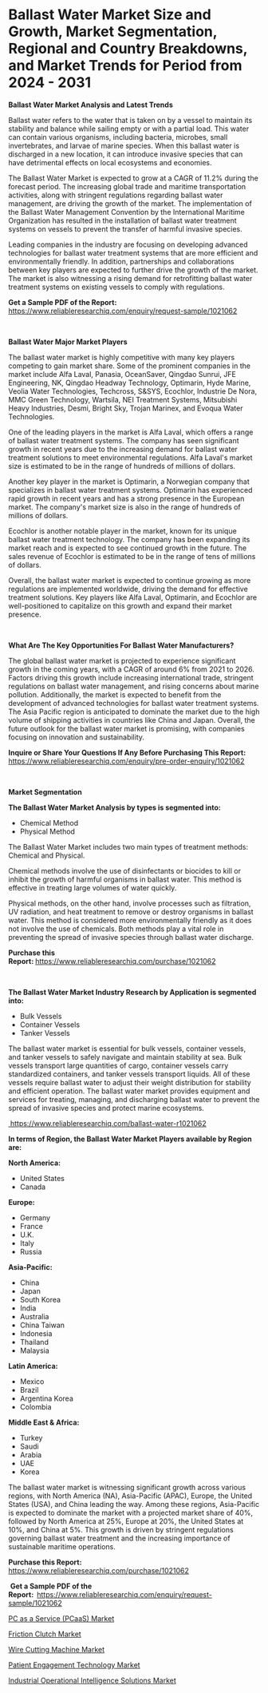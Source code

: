 <p><h1>Ballast Water Market Size and Growth, Market Segmentation, Regional and Country Breakdowns, and Market Trends for Period from 2024 -  2031</h1></p><p><strong>Ballast Water Market Analysis and Latest Trends</strong></p>
<p><p>Ballast water refers to the water that is taken on by a vessel to maintain its stability and balance while sailing empty or with a partial load. This water can contain various organisms, including bacteria, microbes, small invertebrates, and larvae of marine species. When this ballast water is discharged in a new location, it can introduce invasive species that can have detrimental effects on local ecosystems and economies.</p><p>The Ballast Water Market is expected to grow at a CAGR of 11.2% during the forecast period. The increasing global trade and maritime transportation activities, along with stringent regulations regarding ballast water management, are driving the growth of the market. The implementation of the Ballast Water Management Convention by the International Maritime Organization has resulted in the installation of ballast water treatment systems on vessels to prevent the transfer of harmful invasive species.</p><p>Leading companies in the industry are focusing on developing advanced technologies for ballast water treatment systems that are more efficient and environmentally friendly. In addition, partnerships and collaborations between key players are expected to further drive the growth of the market. The market is also witnessing a rising demand for retrofitting ballast water treatment systems on existing vessels to comply with regulations.</p></p>
<p><strong>Get a Sample PDF of the Report:&nbsp;</strong> <a href="https://www.reliableresearchiq.com/enquiry/request-sample/1021062">https://www.reliableresearchiq.com/enquiry/request-sample/1021062</a></p>
<p>&nbsp;</p>
<p><strong>Ballast Water Major Market Players</strong></p>
<p><p>The ballast water market is highly competitive with many key players competing to gain market share. Some of the prominent companies in the market include Alfa Laval, Panasia, OceanSaver, Qingdao Sunrui, JFE Engineering, NK, Qingdao Headway Technology, Optimarin, Hyde Marine, Veolia Water Technologies, Techcross, S&SYS, Ecochlor, Industrie De Nora, MMC Green Technology, Wartsila, NEI Treatment Systems, Mitsubishi Heavy Industries, Desmi, Bright Sky, Trojan Marinex, and Evoqua Water Technologies.</p><p>One of the leading players in the market is Alfa Laval, which offers a range of ballast water treatment systems. The company has seen significant growth in recent years due to the increasing demand for ballast water treatment solutions to meet environmental regulations. Alfa Laval's market size is estimated to be in the range of hundreds of millions of dollars.</p><p>Another key player in the market is Optimarin, a Norwegian company that specializes in ballast water treatment systems. Optimarin has experienced rapid growth in recent years and has a strong presence in the European market. The company's market size is also in the range of hundreds of millions of dollars.</p><p>Ecochlor is another notable player in the market, known for its unique ballast water treatment technology. The company has been expanding its market reach and is expected to see continued growth in the future. The sales revenue of Ecochlor is estimated to be in the range of tens of millions of dollars.</p><p>Overall, the ballast water market is expected to continue growing as more regulations are implemented worldwide, driving the demand for effective treatment solutions. Key players like Alfa Laval, Optimarin, and Ecochlor are well-positioned to capitalize on this growth and expand their market presence.</p></p>
<p>&nbsp;</p>
<p><strong>What Are The Key Opportunities For Ballast Water Manufacturers?</strong></p>
<p><p>The global ballast water market is projected to experience significant growth in the coming years, with a CAGR of around 6% from 2021 to 2026. Factors driving this growth include increasing international trade, stringent regulations on ballast water management, and rising concerns about marine pollution. Additionally, the market is expected to benefit from the development of advanced technologies for ballast water treatment systems. The Asia Pacific region is anticipated to dominate the market due to the high volume of shipping activities in countries like China and Japan. Overall, the future outlook for the ballast water market is promising, with companies focusing on innovation and sustainability.</p></p>
<p><strong>Inquire or Share Your Questions If Any Before Purchasing This Report:</strong> <a href="https://www.reliableresearchiq.com/enquiry/pre-order-enquiry/1021062">https://www.reliableresearchiq.com/enquiry/pre-order-enquiry/1021062</a></p>
<p>&nbsp;</p>
<p><strong>Market Segmentation</strong></p>
<p><strong>The Ballast Water Market Analysis by types is segmented into:</strong></p>
<p><ul><li>Chemical Method</li><li>Physical Method</li></ul></p>
<p><p>The Ballast Water Market includes two main types of treatment methods: Chemical and Physical. </p><p>Chemical methods involve the use of disinfectants or biocides to kill or inhibit the growth of harmful organisms in ballast water. This method is effective in treating large volumes of water quickly.</p><p>Physical methods, on the other hand, involve processes such as filtration, UV radiation, and heat treatment to remove or destroy organisms in ballast water. This method is considered more environmentally friendly as it does not involve the use of chemicals. Both methods play a vital role in preventing the spread of invasive species through ballast water discharge.</p></p>
<p><strong>Purchase this Report:&nbsp;</strong><a href="https://www.reliableresearchiq.com/purchase/1021062">https://www.reliableresearchiq.com/purchase/1021062</a></p>
<p>&nbsp;</p>
<p><strong>The Ballast Water Market Industry Research by Application is segmented into:</strong></p>
<p><ul><li>Bulk Vessels</li><li>Container Vessels</li><li>Tanker Vessels</li></ul></p>
<p><p>The ballast water market is essential for bulk vessels, container vessels, and tanker vessels to safely navigate and maintain stability at sea. Bulk vessels transport large quantities of cargo, container vessels carry standardized containers, and tanker vessels transport liquids. All of these vessels require ballast water to adjust their weight distribution for stability and efficient operation. The ballast water market provides equipment and services for treating, managing, and discharging ballast water to prevent the spread of invasive species and protect marine ecosystems.</p></p>
<p><a href="https://www.reliableresearchiq.com/ballast-water-r1021062">&nbsp;https://www.reliableresearchiq.com/ballast-water-r1021062</a></p>
<p><strong>In terms of Region, the Ballast Water Market Players available by Region are:</strong></p>
<p>
    <p> <strong> North America: </strong>
        <ul>
            <li>United States</li>
            <li>Canada</li>
        </ul>
        </p> 
    <p> <strong> Europe: </strong>
        <ul>
            <li>Germany</li>
            <li>France</li>
            <li>U.K.</li>
            <li>Italy</li>
            <li>Russia</li>
        </ul>
        </p> 
    <p> <strong> Asia-Pacific: </strong>
        <ul>
            <li>China</li>
            <li>Japan</li>
            <li>South Korea</li>
            <li>India</li>
            <li>Australia</li>
            <li>China Taiwan</li>
            <li>Indonesia</li>
            <li>Thailand</li>
            <li>Malaysia</li>
        </ul>
        </p> 
    <p> <strong> Latin America: </strong>
        <ul>
            <li>Mexico</li>
            <li>Brazil</li>
            <li>Argentina Korea</li>
            <li>Colombia</li>
        </ul>
        </p> 
    <p> <strong> Middle East & Africa: </strong>
        <ul>
            <li>Turkey</li>
            <li>Saudi</li>
            <li>Arabia</li>
            <li>UAE</li>
            <li>Korea</li>
        </ul>
    </p>
    </p>
<p><p>The ballast water market is witnessing significant growth across various regions, with North America (NA), Asia-Pacific (APAC), Europe, the United States (USA), and China leading the way. Among these regions, Asia-Pacific is expected to dominate the market with a projected market share of 40%, followed by North America at 25%, Europe at 20%, the United States at 10%, and China at 5%. This growth is driven by stringent regulations governing ballast water treatment and the increasing importance of sustainable maritime operations.</p></p>
<p><strong>Purchase this Report: </strong><a href="https://www.reliableresearchiq.com/purchase/1021062">https://www.reliableresearchiq.com/purchase/1021062</a></p>
<p>&nbsp;<strong>Get a Sample PDF of the Report:&nbsp;&nbsp;</strong><a href="https://www.reliableresearchiq.com/enquiry/request-sample/1021062">https://www.reliableresearchiq.com/enquiry/request-sample/1021062</a></p>
<p><strong></strong></p>
<p><p><a href="https://www.linkedin.com/pulse/global-pc-service-pcaas-market-size-trends-analysis-regional-ffjwf?trackingId=hKp5Sw%2BwQsKnsHUu1UL4mw%3D%3D">PC as a Service (PCaaS) Market</a></p><p><a href="https://medium.com/@scottroberts2661/friction-clutch-market-a-global-and-regional-analysis-2024-2031-965ec2c0c07f">Friction Clutch Market</a></p><p><a href="https://medium.com/@amyjacobi/wire-cutting-machine-market-outlook-complete-industry-analysis-2024-to-2031-6cd04528e290">Wire Cutting Machine Market</a></p><p><a href="https://github.com/faisalayoob601/Market-Research-Report-List-1/blob/main/patient-engagement-technology-market.md">Patient Engagement Technology Market</a></p><p><a href="https://github.com/HallieBird1/Market-Research-Report-List-1/blob/main/industrial-operational-intelligence-solutions-market.md">Industrial Operational Intelligence Solutions Market</a></p></p>